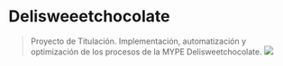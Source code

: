 # Delisweeetchocolate
> Proyecto de Titulación.
> Implementación, automatización y optimización de los procesos de la MYPE Delisweetchocolate.
![](https://cdn.discordapp.com/attachments/604403312829136907/978009134538571786/logo.png)
